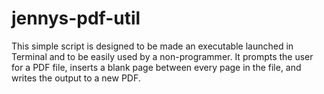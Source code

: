 # jennys-pdf-util
This simple script is designed to be made an executable launched in Terminal and to be easily used by a non-programmer. 
It prompts the user for a PDF file, inserts a blank page between every page in the file, and writes the output to a new PDF.
